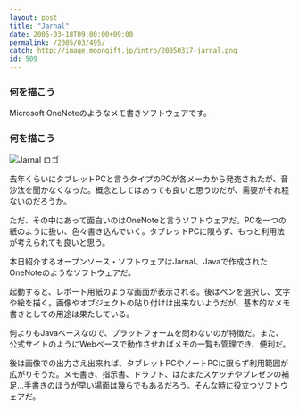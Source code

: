```yaml
---
layout: post
title: "Jarnal"
date: 2005-03-18T09:00:00+09:00
permalink: /2005/03/495/
catch: http://image.moongift.jp/intro/20050317-jarnal.png
id: 509
---
```

### 何を描こう
  
Microsoft OneNoteのようなメモ書きソフトウェアです。  
<!--more-->  

### 何を描こう
  

![Jarnal ロゴ](http://image.moongift.jp/intro/20050317-jarnal.png "Jarnal ロゴ")

  

去年くらいにタブレットPCと言うタイプのPCが各メーカから発売されたが、音沙汰を聞かなくなった。概念としてはあっても良いと思うのだが、需要がそれ程ないのだろうか。

  

ただ、その中にあって面白いのはOneNoteと言うソフトウェアだ。PCを一つの紙のように扱い、色々書き込んでいく。タブレットPCに限らず、もっと利用法が考えられても良いと思う。

  

本日紹介するオープンソース・ソフトウェアはJarnal、Javaで作成されたOneNoteのようなソフトウェアだ。

  

起動すると、レポート用紙のような画面が表示される。後はペンを選択し、文字や絵を描く。画像やオブジェクトの貼り付けは出来ないようだが、基本的なメモ書きとしての用途は果たしている。

  

何よりもJavaベースなので、プラットフォームを問わないのが特徴だ。また、公式サイトのようにWebベースで動作させればメモの一覧も管理でき、便利だ。

  

後は画像での出力さえ出来れば、タブレットPCやノートPCに限らず利用範囲が広がりそうだ。メモ書き、指示書、ドラフト、はたまたスケッチやプレゼンの補足…手書きのほうが早い場面は幾らでもあるだろう。そんな時に役立つソフトウェアだ。


